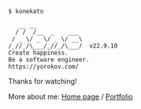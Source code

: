 ```
$ konekato

   __ __
  / /  /__  _    ___
 / _ \/ _ \/ _ \/ __\
/_//_/\___/_//_/\___/  v22.9.10
Create happiness.
Be a software engineer.
https://yorokov.com/
```

Thanks for watching!

More about me: [Home page](https://yorokov.com/) / [Portfolio](https://yorokov.com/works)
